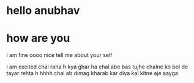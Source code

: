# hello anubhav
# how are you
i am fine
oooo nice tell me about your self

i am excited
chal raha h kya ghar 
ha chal
abe bas tujhe chalne ko bol de tayar rehta h 
hhhh
chal ab dimag kharab kar diya 
kal kitne  aje aayga
